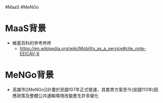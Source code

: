 #MaaS #MeNGo 

# MaaS背景

- 維基百科的參考咚咚
	- https://en.wikipedia.org/wiki/Mobility_as_a_service#cite_note-EEICAV-8
# MeNGo背景
- 高雄市[[MeNGo]]計畫於民國107年正式營運，其套票方案至今(民國113年)因應政策及整體公共運輸環境改變產生許多變化